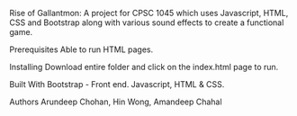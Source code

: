 Rise of Gallantmon: 
A project for CPSC 1045 which uses Javascript, HTML, CSS and Bootstrap along with various sound effects to create a functional game.

Prerequisites
Able to run HTML pages.

Installing
Download entire folder and click on the index.html page to run.

Built With
Bootstrap - Front end.
Javascript, HTML & CSS.

Authors
Arundeep Chohan, Hin Wong, Amandeep Chahal

